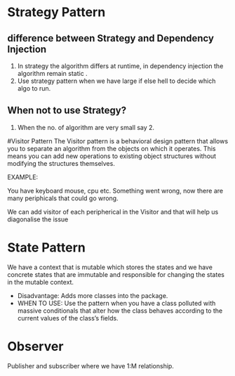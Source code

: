 # Strategy Pattern

## difference between Strategy and Dependency Injection

1. In strategy the algorithm differs at runtime, in dependency injection the algorithm remain static .
2. Use strategy pattern when we have large if else hell to decide which algo to run.

## When not to use Strategy?

1. When the no. of algorithm are very small say 2.

#Visitor Pattern
The Visitor pattern is a behavioral design pattern that allows you to separate an algorithm from the objects on which it
operates.
This means you can add new operations to existing object structures without modifying the structures themselves.

EXAMPLE:

You have keyboard mouse, cpu etc. Something went wrong, now there are many periphicals that
could go wrong.

We can add visitor of each peripherical in the Visitor and that will help us diagonalise the issue

# State Pattern

We have a context that is mutable which stores the states and we have concrete states
that are immutable and responsible for changing the states in the mutable context.

- Disadvantage: Adds more classes into the package.
- WHEN TO USE:  Use the pattern when you have a class polluted with massive conditionals that alter how the class
  behaves
  according to the current values of the class’s fields.

# Observer

Publisher and subscriber where we have 1:M relationship.
